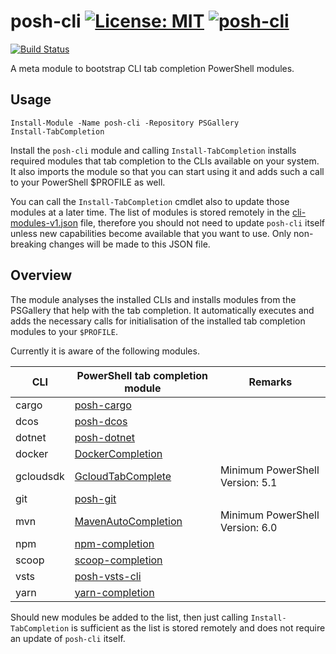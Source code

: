 # posh-cli [![License: MIT](https://img.shields.io/badge/License-MIT-yellow.svg)](https://opensource.org/licenses/MIT) [![posh-cli](https://img.shields.io/powershellgallery/v/posh-cli.svg?style=flat-square&label=posh-cli)](https://www.powershellgallery.com/packages/posh-cli/)

[![Build Status](https://dev.azure.com/christophbergmeister/posh-cli/_apis/build/status/bergmeister.posh-cli?branchName=master)](https://dev.azure.com/christophbergmeister/posh-cli/_build/latest?definitionId=41&branchName=master)

A meta module to bootstrap CLI tab completion PowerShell modules.

## Usage

```pwsh
Install-Module -Name posh-cli -Repository PSGallery
Install-TabCompletion
```

Install the `posh-cli` module and calling `Install-TabCompletion` installs required modules that tab completion to the CLIs available on your system. It also imports the module so that you can start using it and adds such a call to your PowerShell $PROFILE as well.

You can call the `Install-TabCompletion` cmdlet also to update those modules at a later time. The list of modules is stored remotely in the [cli-modules-v1.json](./source/cli-modules-v1.json) file, therefore you should not need to update `posh-cli` itself unless new capabilities become available that you want to use. Only non-breaking changes will be made to this JSON file.

## Overview

The module analyses the installed CLIs and installs modules from the PSGallery that help with the tab completion. It automatically executes and adds the necessary calls for initialisation of the installed tab completion modules to your `$PROFILE`.

Currently it is aware of the following modules.

| CLI       | PowerShell tab completion module                                                      | Remarks                         |
| --------- | ------------------------------------------------------------------------------------- | ------------------------------- |
| cargo     | [posh-cargo](https://www.powershellgallery.com/packages/posh-cargo)                   |                                 |
| dcos      | [posh-dcos](https://www.powershellgallery.com/packages/posh-dcos)                     |                                 |
| dotnet    | [posh-dotnet](https://www.powershellgallery.com/packages/posh-dotnet)                 |                                 |
| docker    | [DockerCompletion](https://www.powershellgallery.com/packages/DockerCompletion)       |                                 |
| gcloudsdk | [GcloudTabComplete](https://www.powershellgallery.com/packages/GcloudTabComplete)     | Minimum PowerShell Version: 5.1 |
| git       | [posh-git](https://www.powershellgallery.com/packages/posh-git)                       |                                 |
| mvn       | [MavenAutoCompletion](https://www.powershellgallery.com/packages/MavenAutoCompletion) | Minimum PowerShell Version: 6.0 |
| npm       | [npm-completion](https://www.powershellgallery.com/packages/npm-completion)           |                                 |
| scoop     | [scoop-completion](https://www.powershellgallery.com/packages/scoop-completion)       |                                 |
| vsts      | [posh-vsts-cli](https://www.powershellgallery.com/packages/posh-vsts-cli)             |                                 |
| yarn      | [yarn-completion](https://www.powershellgallery.com/packages/yarn-completion)         |                                 |

Should new modules be added to the list, then just calling `Install-TabCompletion` is sufficient as the list is stored remotely and does not require an update of `posh-cli` itself.
